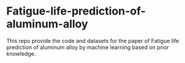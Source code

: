 # Fatigue-life-prediction-of-aluminum-alloy
This repo provide the code and datasets for the paper of Fatigue life prediction of aluminum alloy by machine learning based on prior knowledge.

